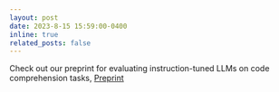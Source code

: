 ```yaml
---
layout: post
date: 2023-8-15 15:59:00-0400
inline: true
related_posts: false
---
```


Check out our preprint for evaluating instruction-tuned LLMs on code comprehension tasks,
[Preprint](https://arxiv.org/pdf/2308.01240.pdf)
